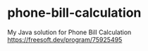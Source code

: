 # phone-bill-calculation
My Java solution for Phone Bill Calculation 
https://freesoft.dev/program/75925495
